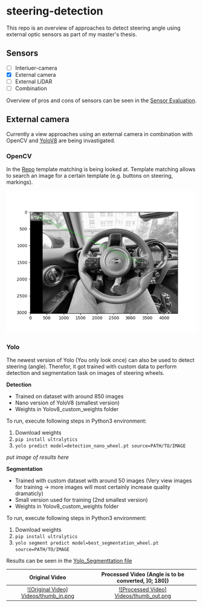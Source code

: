 # steering-detection
This repo is an overview of approaches to detect steering angle using external optic sensors as part of my master's thesis.

## Sensors
- [ ] Interiuer-camera
- [x] External camera
- [ ] External LiDAR
- [ ] Combination

Overview of pros and cons of sensors can be seen in the [Sensor Evaluation](SensorEvaluationMindMap.pdf).

## External camera
Currently a view approaches using an external camera in combination with OpenCV and [YoloV8](https://github.com/ultralytics/ultralytics.git) are being invastigated.

### OpenCV
In the [Repo](https://github.com/jubo99/steering-detection-frontal.git) template matching is being looked at. Template matching allows to search an image for a certain template (e.g. buttons on steering, markings).

![Template matched on image](TemplateMatching/template_match1.png)

### Yolo
The newest version of Yolo (You only look once) can also be used to detect steering (angle). Therefor, it got trained with custom data to perform detection and segmentation task on images of steering wheels.

**Detection**
- Trained on dataset with around 850 images
- Nano version of YoloV8 (smallest version)
- Weights in Yolov8_custom_weights folder

To run, execute following steps in Python3 environment:
1. Download weights
2. `pip install ultralytics`
3. `yolo predict model=detection_nano_wheel.pt source=PATH/TO/IMAGE`

*put image of results here*

**Segmentation**
- Trained with custom dataset with around 50 images (Very view images for training -> more images will most certainly increase quality dramaticly)
- Small version used for training (2nd smallest version)
- Weights in Yolov8_custom_weights folder

To run, execute following steps in Python3 environment:
1. Download weights
2. `pip install ultralytics`
3. `yolo segment predict model=best_segmentation_wheel.pt source=PATH/TO/IMAGE`

Results can be seen in the [Yolo_Segmenttation file](Yolo_Segmentation.pdf)

Original Video             |  Processed Video (Angle is to be converted, ]0; 180])
:-------------------------:|:-------------------------:
[![Original Video] Videos/thumb_in.png](Videos/inpy.mp4)  |  [![Processed Video] Videos/thumb_out.png](Videos/outpy.mp4)

